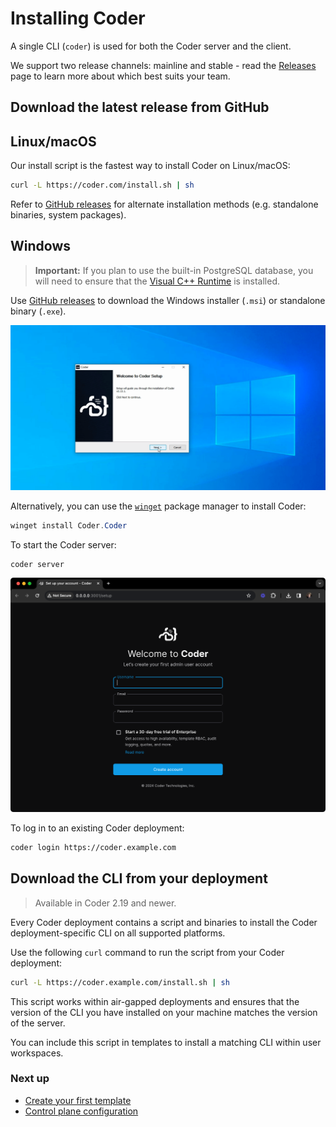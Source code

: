 # Installing Coder

A single CLI (`coder`) is used for both the Coder server and the client.

We support two release channels: mainline and stable - read the
[Releases](./releases.md) page to learn more about which best suits your team.

## Download the latest release from GitHub

<div class="tabs">

## Linux/macOS

Our install script is the fastest way to install Coder on Linux/macOS:

```sh
curl -L https://coder.com/install.sh | sh
```

Refer to [GitHub releases](https://github.com/coder/coder/releases) for
alternate installation methods (e.g. standalone binaries, system packages).

## Windows

> **Important:** If you plan to use the built-in PostgreSQL database, you will
> need to ensure that the
> [Visual C++ Runtime](https://learn.microsoft.com/en-US/cpp/windows/latest-supported-vc-redist#latest-microsoft-visual-c-redistributable-version)
> is installed.

Use [GitHub releases](https://github.com/coder/coder/releases) to download the
Windows installer (`.msi`) or standalone binary (`.exe`).

![Windows setup wizard](../images/install/windows-installer.png)

Alternatively, you can use the
[`winget`](https://learn.microsoft.com/en-us/windows/package-manager/winget/#use-winget)
package manager to install Coder:

```powershell
winget install Coder.Coder
```

</div>

To start the Coder server:

```sh
coder server
```

![Coder install](../images/install/coder-setup.png)

To log in to an existing Coder deployment:

```sh
coder login https://coder.example.com
```

## Download the CLI from your deployment

<blockquote class="admonition note">

Available in Coder 2.19 and newer.

</blockquote>

Every Coder deployment contains a script and binaries to install the Coder
deployment-specific CLI on all supported platforms.

Use the following `curl` command to run the script from your Coder deployment:

```sh
curl -L https://coder.example.com/install.sh | sh
```

This script works within air-gapped deployments and ensures that the version of the
CLI you have installed on your machine matches the version of the server.

You can include this script in templates to install a matching CLI within user workspaces.

### Next up

- [Create your first template](../tutorials/template-from-scratch.md)
- [Control plane configuration](../admin/setup/index.md)
